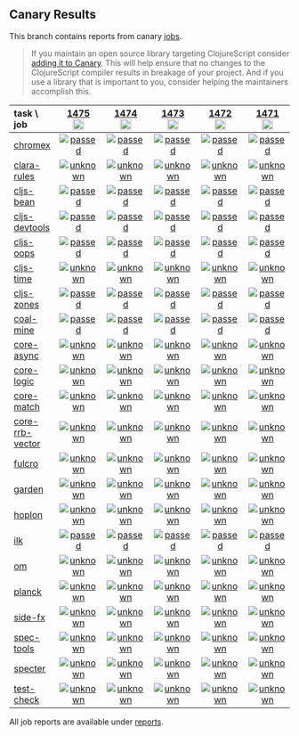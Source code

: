 ## Canary Results

This branch contains reports from canary [jobs](https://github.com/cljs-oss/canary/tree/jobs).

> If you maintain an open source library targeting ClojureScript consider [adding it to Canary](https://github.com/cljs-oss/canary/tree/master#how-to-participate). This will help ensure that no changes to the ClojureScript compiler results in breakage of your project. And if you use a library that is important to you, consider helping the maintainers accomplish this.

[//]: # (begin_overview_table)

| task \ job | <a href="reports/2020/07/22/job-001475-1.10.813-f5f9b79f" title="job #1475&#xA;&#xA;job&#xA;&#xA;requested by BinaryAge Bot (@babot) on 2020-07-22T11:05:04Z">1475<br/><img width=20 height=20 src="https://avatars0.githubusercontent.com/u/1476765?v=4&s=60"></a> | <a href="reports/2020/07/21/job-001474-1.10.813-f5f9b79f" title="job #1474&#xA;&#xA;job&#xA;&#xA;requested by BinaryAge Bot (@babot) on 2020-07-21T11:05:04Z">1474<br/><img width=20 height=20 src="https://avatars0.githubusercontent.com/u/1476765?v=4&s=60"></a> | <a href="reports/2020/07/20/job-001473-1.10.812-dc6ae8c4" title="job #1473&#xA;&#xA;job&#xA;&#xA;requested by BinaryAge Bot (@babot) on 2020-07-20T11:05:02Z">1473<br/><img width=20 height=20 src="https://avatars0.githubusercontent.com/u/1476765?v=4&s=60"></a> | <a href="reports/2020/07/19/job-001472-1.10.812-dc6ae8c4" title="job #1472&#xA;&#xA;job&#xA;&#xA;requested by BinaryAge Bot (@babot) on 2020-07-19T11:04:54Z">1472<br/><img width=20 height=20 src="https://avatars0.githubusercontent.com/u/1476765?v=4&s=60"></a> | <a href="reports/2020/07/18/job-001471-1.10.812-dc6ae8c4" title="job #1471&#xA;&#xA;job&#xA;&#xA;requested by BinaryAge Bot (@babot) on 2020-07-18T11:04:42Z">1471<br/><img width=20 height=20 src="https://avatars0.githubusercontent.com/u/1476765?v=4&s=60"></a> | <a href="reports/2020/07/17/job-001470-1.10.812-dc6ae8c4" title="job #1470&#xA;&#xA;job&#xA;&#xA;requested by BinaryAge Bot (@babot) on 2020-07-17T11:04:31Z">1470<br/><img width=20 height=20 src="https://avatars0.githubusercontent.com/u/1476765?v=4&s=60"></a> | <a href="reports/2020/07/16/job-001469-1.10.812-dc6ae8c4" title="job #1469&#xA;&#xA;job&#xA;&#xA;requested by BinaryAge Bot (@babot) on 2020-07-16T11:04:31Z">1469<br/><img width=20 height=20 src="https://avatars0.githubusercontent.com/u/1476765?v=4&s=60"></a> | <a href="reports/2020/07/15/job-001468-1.10.811-e294c1c1" title="job #1468&#xA;&#xA;job&#xA;&#xA;requested by BinaryAge Bot (@babot) on 2020-07-15T11:04:48Z">1468<br/><img width=20 height=20 src="https://avatars0.githubusercontent.com/u/1476765?v=4&s=60"></a> | <a href="reports/2020/07/14/job-001467-1.10.811-e294c1c1" title="job #1467&#xA;&#xA;job&#xA;&#xA;requested by BinaryAge Bot (@babot) on 2020-07-14T11:04:36Z">1467<br/><img width=20 height=20 src="https://avatars0.githubusercontent.com/u/1476765?v=4&s=60"></a> | <a href="reports/2020/07/13/job-001466-1.10.811-e294c1c1" title="job #1466&#xA;&#xA;job&#xA;&#xA;requested by BinaryAge Bot (@babot) on 2020-07-13T11:04:38Z">1466<br/><img width=20 height=20 src="https://avatars0.githubusercontent.com/u/1476765?v=4&s=60"></a> |
| :--- | :---: | :---: | :---: | :---: | :---: | :---: | :---: | :---: | :---: | :---: |
| [chromex](https://github.com/binaryage/chromex) | <a href="reports/2020/07/22/job-001475-1.10.813-f5f9b79f#-chromex"><img title="passed" src="http://box.binaryage.com/s-passed.svg"><a> | <a href="reports/2020/07/21/job-001474-1.10.813-f5f9b79f#-chromex"><img title="passed" src="http://box.binaryage.com/s-passed.svg"><a> | <a href="reports/2020/07/20/job-001473-1.10.812-dc6ae8c4#-chromex"><img title="passed" src="http://box.binaryage.com/s-passed.svg"><a> | <a href="reports/2020/07/19/job-001472-1.10.812-dc6ae8c4#-chromex"><img title="passed" src="http://box.binaryage.com/s-passed.svg"><a> | <a href="reports/2020/07/18/job-001471-1.10.812-dc6ae8c4#-chromex"><img title="passed" src="http://box.binaryage.com/s-passed.svg"><a> | <a href="reports/2020/07/17/job-001470-1.10.812-dc6ae8c4#-chromex"><img title="passed" src="http://box.binaryage.com/s-passed.svg"><a> | <a href="reports/2020/07/16/job-001469-1.10.812-dc6ae8c4#-chromex"><img title="passed" src="http://box.binaryage.com/s-passed.svg"><a> | <a href="reports/2020/07/15/job-001468-1.10.811-e294c1c1#-chromex"><img title="passed" src="http://box.binaryage.com/s-passed.svg"><a> | <a href="reports/2020/07/14/job-001467-1.10.811-e294c1c1#-chromex"><img title="passed" src="http://box.binaryage.com/s-passed.svg"><a> | <a href="reports/2020/07/13/job-001466-1.10.811-e294c1c1#-chromex"><img title="passed" src="http://box.binaryage.com/s-passed.svg"><a> |
| [clara-rules](https://github.com/cerner/clara-rules) | <a href="reports/2020/07/22/job-001475-1.10.813-f5f9b79f#-clara-rules"><img title="unknown" src="http://box.binaryage.com/s-unknown.svg"><a> | <a href="reports/2020/07/21/job-001474-1.10.813-f5f9b79f#-clara-rules"><img title="unknown" src="http://box.binaryage.com/s-unknown.svg"><a> | <a href="reports/2020/07/20/job-001473-1.10.812-dc6ae8c4#-clara-rules"><img title="unknown" src="http://box.binaryage.com/s-unknown.svg"><a> | <a href="reports/2020/07/19/job-001472-1.10.812-dc6ae8c4#-clara-rules"><img title="unknown" src="http://box.binaryage.com/s-unknown.svg"><a> | <a href="reports/2020/07/18/job-001471-1.10.812-dc6ae8c4#-clara-rules"><img title="unknown" src="http://box.binaryage.com/s-unknown.svg"><a> | <a href="reports/2020/07/17/job-001470-1.10.812-dc6ae8c4#-clara-rules"><img title="unknown" src="http://box.binaryage.com/s-unknown.svg"><a> | <a href="reports/2020/07/16/job-001469-1.10.812-dc6ae8c4#-clara-rules"><img title="unknown" src="http://box.binaryage.com/s-unknown.svg"><a> | <a href="reports/2020/07/15/job-001468-1.10.811-e294c1c1#-clara-rules"><img title="unknown" src="http://box.binaryage.com/s-unknown.svg"><a> | <a href="reports/2020/07/14/job-001467-1.10.811-e294c1c1#-clara-rules"><img title="unknown" src="http://box.binaryage.com/s-unknown.svg"><a> | <a href="reports/2020/07/13/job-001466-1.10.811-e294c1c1#-clara-rules"><img title="unknown" src="http://box.binaryage.com/s-unknown.svg"><a> |
| [cljs-bean](https://github.com/mfikes/cljs-bean) | <a href="reports/2020/07/22/job-001475-1.10.813-f5f9b79f#-cljs-bean"><img title="passed" src="http://box.binaryage.com/s-passed.svg"><a> | <a href="reports/2020/07/21/job-001474-1.10.813-f5f9b79f#-cljs-bean"><img title="passed" src="http://box.binaryage.com/s-passed.svg"><a> | <a href="reports/2020/07/20/job-001473-1.10.812-dc6ae8c4#-cljs-bean"><img title="passed" src="http://box.binaryage.com/s-passed.svg"><a> | <a href="reports/2020/07/19/job-001472-1.10.812-dc6ae8c4#-cljs-bean"><img title="passed" src="http://box.binaryage.com/s-passed.svg"><a> | <a href="reports/2020/07/18/job-001471-1.10.812-dc6ae8c4#-cljs-bean"><img title="passed" src="http://box.binaryage.com/s-passed.svg"><a> | <a href="reports/2020/07/17/job-001470-1.10.812-dc6ae8c4#-cljs-bean"><img title="passed" src="http://box.binaryage.com/s-passed.svg"><a> | <a href="reports/2020/07/16/job-001469-1.10.812-dc6ae8c4#-cljs-bean"><img title="passed" src="http://box.binaryage.com/s-passed.svg"><a> | <a href="reports/2020/07/15/job-001468-1.10.811-e294c1c1#-cljs-bean"><img title="passed" src="http://box.binaryage.com/s-passed.svg"><a> | <a href="reports/2020/07/14/job-001467-1.10.811-e294c1c1#-cljs-bean"><img title="passed" src="http://box.binaryage.com/s-passed.svg"><a> | <a href="reports/2020/07/13/job-001466-1.10.811-e294c1c1#-cljs-bean"><img title="passed" src="http://box.binaryage.com/s-passed.svg"><a> |
| [cljs-devtools](https://github.com/binaryage/cljs-devtools) | <a href="reports/2020/07/22/job-001475-1.10.813-f5f9b79f#-cljs-devtools"><img title="passed" src="http://box.binaryage.com/s-passed.svg"><a> | <a href="reports/2020/07/21/job-001474-1.10.813-f5f9b79f#-cljs-devtools"><img title="passed" src="http://box.binaryage.com/s-passed.svg"><a> | <a href="reports/2020/07/20/job-001473-1.10.812-dc6ae8c4#-cljs-devtools"><img title="passed" src="http://box.binaryage.com/s-passed.svg"><a> | <a href="reports/2020/07/19/job-001472-1.10.812-dc6ae8c4#-cljs-devtools"><img title="passed" src="http://box.binaryage.com/s-passed.svg"><a> | <a href="reports/2020/07/18/job-001471-1.10.812-dc6ae8c4#-cljs-devtools"><img title="passed" src="http://box.binaryage.com/s-passed.svg"><a> | <a href="reports/2020/07/17/job-001470-1.10.812-dc6ae8c4#-cljs-devtools"><img title="passed" src="http://box.binaryage.com/s-passed.svg"><a> | <a href="reports/2020/07/16/job-001469-1.10.812-dc6ae8c4#-cljs-devtools"><img title="passed" src="http://box.binaryage.com/s-passed.svg"><a> | <a href="reports/2020/07/15/job-001468-1.10.811-e294c1c1#-cljs-devtools"><img title="passed" src="http://box.binaryage.com/s-passed.svg"><a> | <a href="reports/2020/07/14/job-001467-1.10.811-e294c1c1#-cljs-devtools"><img title="passed" src="http://box.binaryage.com/s-passed.svg"><a> | <a href="reports/2020/07/13/job-001466-1.10.811-e294c1c1#-cljs-devtools"><img title="passed" src="http://box.binaryage.com/s-passed.svg"><a> |
| [cljs-oops](https://github.com/binaryage/cljs-oops) | <a href="reports/2020/07/22/job-001475-1.10.813-f5f9b79f#-cljs-oops"><img title="passed" src="http://box.binaryage.com/s-passed.svg"><a> | <a href="reports/2020/07/21/job-001474-1.10.813-f5f9b79f#-cljs-oops"><img title="passed" src="http://box.binaryage.com/s-passed.svg"><a> | <a href="reports/2020/07/20/job-001473-1.10.812-dc6ae8c4#-cljs-oops"><img title="passed" src="http://box.binaryage.com/s-passed.svg"><a> | <a href="reports/2020/07/19/job-001472-1.10.812-dc6ae8c4#-cljs-oops"><img title="passed" src="http://box.binaryage.com/s-passed.svg"><a> | <a href="reports/2020/07/18/job-001471-1.10.812-dc6ae8c4#-cljs-oops"><img title="passed" src="http://box.binaryage.com/s-passed.svg"><a> | <a href="reports/2020/07/17/job-001470-1.10.812-dc6ae8c4#-cljs-oops"><img title="passed" src="http://box.binaryage.com/s-passed.svg"><a> | <a href="reports/2020/07/16/job-001469-1.10.812-dc6ae8c4#-cljs-oops"><img title="passed" src="http://box.binaryage.com/s-passed.svg"><a> | <a href="reports/2020/07/15/job-001468-1.10.811-e294c1c1#-cljs-oops"><img title="passed" src="http://box.binaryage.com/s-passed.svg"><a> | <a href="reports/2020/07/14/job-001467-1.10.811-e294c1c1#-cljs-oops"><img title="passed" src="http://box.binaryage.com/s-passed.svg"><a> | <a href="reports/2020/07/13/job-001466-1.10.811-e294c1c1#-cljs-oops"><img title="passed" src="http://box.binaryage.com/s-passed.svg"><a> |
| [cljs-time](https://github.com/andrewmcveigh/cljs-time) | <a href="reports/2020/07/22/job-001475-1.10.813-f5f9b79f#-cljs-time"><img title="unknown" src="http://box.binaryage.com/s-unknown.svg"><a> | <a href="reports/2020/07/21/job-001474-1.10.813-f5f9b79f#-cljs-time"><img title="unknown" src="http://box.binaryage.com/s-unknown.svg"><a> | <a href="reports/2020/07/20/job-001473-1.10.812-dc6ae8c4#-cljs-time"><img title="unknown" src="http://box.binaryage.com/s-unknown.svg"><a> | <a href="reports/2020/07/19/job-001472-1.10.812-dc6ae8c4#-cljs-time"><img title="unknown" src="http://box.binaryage.com/s-unknown.svg"><a> | <a href="reports/2020/07/18/job-001471-1.10.812-dc6ae8c4#-cljs-time"><img title="unknown" src="http://box.binaryage.com/s-unknown.svg"><a> | <a href="reports/2020/07/17/job-001470-1.10.812-dc6ae8c4#-cljs-time"><img title="unknown" src="http://box.binaryage.com/s-unknown.svg"><a> | <a href="reports/2020/07/16/job-001469-1.10.812-dc6ae8c4#-cljs-time"><img title="unknown" src="http://box.binaryage.com/s-unknown.svg"><a> | <a href="reports/2020/07/15/job-001468-1.10.811-e294c1c1#-cljs-time"><img title="unknown" src="http://box.binaryage.com/s-unknown.svg"><a> | <a href="reports/2020/07/14/job-001467-1.10.811-e294c1c1#-cljs-time"><img title="unknown" src="http://box.binaryage.com/s-unknown.svg"><a> | <a href="reports/2020/07/13/job-001466-1.10.811-e294c1c1#-cljs-time"><img title="unknown" src="http://box.binaryage.com/s-unknown.svg"><a> |
| [cljs-zones](https://github.com/binaryage/cljs-zones) | <a href="reports/2020/07/22/job-001475-1.10.813-f5f9b79f#-cljs-zones"><img title="passed" src="http://box.binaryage.com/s-passed.svg"><a> | <a href="reports/2020/07/21/job-001474-1.10.813-f5f9b79f#-cljs-zones"><img title="passed" src="http://box.binaryage.com/s-passed.svg"><a> | <a href="reports/2020/07/20/job-001473-1.10.812-dc6ae8c4#-cljs-zones"><img title="passed" src="http://box.binaryage.com/s-passed.svg"><a> | <a href="reports/2020/07/19/job-001472-1.10.812-dc6ae8c4#-cljs-zones"><img title="passed" src="http://box.binaryage.com/s-passed.svg"><a> | <a href="reports/2020/07/18/job-001471-1.10.812-dc6ae8c4#-cljs-zones"><img title="passed" src="http://box.binaryage.com/s-passed.svg"><a> | <a href="reports/2020/07/17/job-001470-1.10.812-dc6ae8c4#-cljs-zones"><img title="passed" src="http://box.binaryage.com/s-passed.svg"><a> | <a href="reports/2020/07/16/job-001469-1.10.812-dc6ae8c4#-cljs-zones"><img title="passed" src="http://box.binaryage.com/s-passed.svg"><a> | <a href="reports/2020/07/15/job-001468-1.10.811-e294c1c1#-cljs-zones"><img title="passed" src="http://box.binaryage.com/s-passed.svg"><a> | <a href="reports/2020/07/14/job-001467-1.10.811-e294c1c1#-cljs-zones"><img title="passed" src="http://box.binaryage.com/s-passed.svg"><a> | <a href="reports/2020/07/13/job-001466-1.10.811-e294c1c1#-cljs-zones"><img title="passed" src="http://box.binaryage.com/s-passed.svg"><a> |
| [coal-mine](https://github.com/mfikes/coal-mine) | <a href="reports/2020/07/22/job-001475-1.10.813-f5f9b79f#-coal-mine"><img title="passed" src="http://box.binaryage.com/s-passed.svg"><a> | <a href="reports/2020/07/21/job-001474-1.10.813-f5f9b79f#-coal-mine"><img title="passed" src="http://box.binaryage.com/s-passed.svg"><a> | <a href="reports/2020/07/20/job-001473-1.10.812-dc6ae8c4#-coal-mine"><img title="passed" src="http://box.binaryage.com/s-passed.svg"><a> | <a href="reports/2020/07/19/job-001472-1.10.812-dc6ae8c4#-coal-mine"><img title="passed" src="http://box.binaryage.com/s-passed.svg"><a> | <a href="reports/2020/07/18/job-001471-1.10.812-dc6ae8c4#-coal-mine"><img title="passed" src="http://box.binaryage.com/s-passed.svg"><a> | <a href="reports/2020/07/17/job-001470-1.10.812-dc6ae8c4#-coal-mine"><img title="passed" src="http://box.binaryage.com/s-passed.svg"><a> | <a href="reports/2020/07/16/job-001469-1.10.812-dc6ae8c4#-coal-mine"><img title="passed" src="http://box.binaryage.com/s-passed.svg"><a> | <a href="reports/2020/07/15/job-001468-1.10.811-e294c1c1#-coal-mine"><img title="passed" src="http://box.binaryage.com/s-passed.svg"><a> | <a href="reports/2020/07/14/job-001467-1.10.811-e294c1c1#-coal-mine"><img title="passed" src="http://box.binaryage.com/s-passed.svg"><a> | <a href="reports/2020/07/13/job-001466-1.10.811-e294c1c1#-coal-mine"><img title="passed" src="http://box.binaryage.com/s-passed.svg"><a> |
| [core-async](https://github.com/clojure/core.async) | <a href="reports/2020/07/22/job-001475-1.10.813-f5f9b79f#-core-async"><img title="unknown" src="http://box.binaryage.com/s-unknown.svg"><a> | <a href="reports/2020/07/21/job-001474-1.10.813-f5f9b79f#-core-async"><img title="unknown" src="http://box.binaryage.com/s-unknown.svg"><a> | <a href="reports/2020/07/20/job-001473-1.10.812-dc6ae8c4#-core-async"><img title="unknown" src="http://box.binaryage.com/s-unknown.svg"><a> | <a href="reports/2020/07/19/job-001472-1.10.812-dc6ae8c4#-core-async"><img title="unknown" src="http://box.binaryage.com/s-unknown.svg"><a> | <a href="reports/2020/07/18/job-001471-1.10.812-dc6ae8c4#-core-async"><img title="unknown" src="http://box.binaryage.com/s-unknown.svg"><a> | <a href="reports/2020/07/17/job-001470-1.10.812-dc6ae8c4#-core-async"><img title="unknown" src="http://box.binaryage.com/s-unknown.svg"><a> | <a href="reports/2020/07/16/job-001469-1.10.812-dc6ae8c4#-core-async"><img title="unknown" src="http://box.binaryage.com/s-unknown.svg"><a> | <a href="reports/2020/07/15/job-001468-1.10.811-e294c1c1#-core-async"><img title="unknown" src="http://box.binaryage.com/s-unknown.svg"><a> | <a href="reports/2020/07/14/job-001467-1.10.811-e294c1c1#-core-async"><img title="unknown" src="http://box.binaryage.com/s-unknown.svg"><a> | <a href="reports/2020/07/13/job-001466-1.10.811-e294c1c1#-core-async"><img title="unknown" src="http://box.binaryage.com/s-unknown.svg"><a> |
| [core-logic](https://github.com/clojure/core.logic) | <a href="reports/2020/07/22/job-001475-1.10.813-f5f9b79f#-core-logic"><img title="unknown" src="http://box.binaryage.com/s-unknown.svg"><a> | <a href="reports/2020/07/21/job-001474-1.10.813-f5f9b79f#-core-logic"><img title="unknown" src="http://box.binaryage.com/s-unknown.svg"><a> | <a href="reports/2020/07/20/job-001473-1.10.812-dc6ae8c4#-core-logic"><img title="unknown" src="http://box.binaryage.com/s-unknown.svg"><a> | <a href="reports/2020/07/19/job-001472-1.10.812-dc6ae8c4#-core-logic"><img title="unknown" src="http://box.binaryage.com/s-unknown.svg"><a> | <a href="reports/2020/07/18/job-001471-1.10.812-dc6ae8c4#-core-logic"><img title="unknown" src="http://box.binaryage.com/s-unknown.svg"><a> | <a href="reports/2020/07/17/job-001470-1.10.812-dc6ae8c4#-core-logic"><img title="unknown" src="http://box.binaryage.com/s-unknown.svg"><a> | <a href="reports/2020/07/16/job-001469-1.10.812-dc6ae8c4#-core-logic"><img title="unknown" src="http://box.binaryage.com/s-unknown.svg"><a> | <a href="reports/2020/07/15/job-001468-1.10.811-e294c1c1#-core-logic"><img title="unknown" src="http://box.binaryage.com/s-unknown.svg"><a> | <a href="reports/2020/07/14/job-001467-1.10.811-e294c1c1#-core-logic"><img title="unknown" src="http://box.binaryage.com/s-unknown.svg"><a> | <a href="reports/2020/07/13/job-001466-1.10.811-e294c1c1#-core-logic"><img title="unknown" src="http://box.binaryage.com/s-unknown.svg"><a> |
| [core-match](https://github.com/clojure/core.match) | <a href="reports/2020/07/22/job-001475-1.10.813-f5f9b79f#-core-match"><img title="unknown" src="http://box.binaryage.com/s-unknown.svg"><a> | <a href="reports/2020/07/21/job-001474-1.10.813-f5f9b79f#-core-match"><img title="unknown" src="http://box.binaryage.com/s-unknown.svg"><a> | <a href="reports/2020/07/20/job-001473-1.10.812-dc6ae8c4#-core-match"><img title="unknown" src="http://box.binaryage.com/s-unknown.svg"><a> | <a href="reports/2020/07/19/job-001472-1.10.812-dc6ae8c4#-core-match"><img title="unknown" src="http://box.binaryage.com/s-unknown.svg"><a> | <a href="reports/2020/07/18/job-001471-1.10.812-dc6ae8c4#-core-match"><img title="unknown" src="http://box.binaryage.com/s-unknown.svg"><a> | <a href="reports/2020/07/17/job-001470-1.10.812-dc6ae8c4#-core-match"><img title="unknown" src="http://box.binaryage.com/s-unknown.svg"><a> | <a href="reports/2020/07/16/job-001469-1.10.812-dc6ae8c4#-core-match"><img title="unknown" src="http://box.binaryage.com/s-unknown.svg"><a> | <a href="reports/2020/07/15/job-001468-1.10.811-e294c1c1#-core-match"><img title="unknown" src="http://box.binaryage.com/s-unknown.svg"><a> | <a href="reports/2020/07/14/job-001467-1.10.811-e294c1c1#-core-match"><img title="unknown" src="http://box.binaryage.com/s-unknown.svg"><a> | <a href="reports/2020/07/13/job-001466-1.10.811-e294c1c1#-core-match"><img title="unknown" src="http://box.binaryage.com/s-unknown.svg"><a> |
| [core-rrb-vector](https://github.com/clojure/core.rrb-vector) | <a href="reports/2020/07/22/job-001475-1.10.813-f5f9b79f#-core-rrb-vector"><img title="unknown" src="http://box.binaryage.com/s-unknown.svg"><a> | <a href="reports/2020/07/21/job-001474-1.10.813-f5f9b79f#-core-rrb-vector"><img title="unknown" src="http://box.binaryage.com/s-unknown.svg"><a> | <a href="reports/2020/07/20/job-001473-1.10.812-dc6ae8c4#-core-rrb-vector"><img title="unknown" src="http://box.binaryage.com/s-unknown.svg"><a> | <a href="reports/2020/07/19/job-001472-1.10.812-dc6ae8c4#-core-rrb-vector"><img title="unknown" src="http://box.binaryage.com/s-unknown.svg"><a> | <a href="reports/2020/07/18/job-001471-1.10.812-dc6ae8c4#-core-rrb-vector"><img title="unknown" src="http://box.binaryage.com/s-unknown.svg"><a> | <a href="reports/2020/07/17/job-001470-1.10.812-dc6ae8c4#-core-rrb-vector"><img title="unknown" src="http://box.binaryage.com/s-unknown.svg"><a> | <a href="reports/2020/07/16/job-001469-1.10.812-dc6ae8c4#-core-rrb-vector"><img title="unknown" src="http://box.binaryage.com/s-unknown.svg"><a> | <a href="reports/2020/07/15/job-001468-1.10.811-e294c1c1#-core-rrb-vector"><img title="unknown" src="http://box.binaryage.com/s-unknown.svg"><a> | <a href="reports/2020/07/14/job-001467-1.10.811-e294c1c1#-core-rrb-vector"><img title="unknown" src="http://box.binaryage.com/s-unknown.svg"><a> | <a href="reports/2020/07/13/job-001466-1.10.811-e294c1c1#-core-rrb-vector"><img title="unknown" src="http://box.binaryage.com/s-unknown.svg"><a> |
| [fulcro](https://github.com/fulcrologic/fulcro) | <a href="reports/2020/07/22/job-001475-1.10.813-f5f9b79f#-fulcro"><img title="unknown" src="http://box.binaryage.com/s-unknown.svg"><a> | <a href="reports/2020/07/21/job-001474-1.10.813-f5f9b79f#-fulcro"><img title="unknown" src="http://box.binaryage.com/s-unknown.svg"><a> | <a href="reports/2020/07/20/job-001473-1.10.812-dc6ae8c4#-fulcro"><img title="unknown" src="http://box.binaryage.com/s-unknown.svg"><a> | <a href="reports/2020/07/19/job-001472-1.10.812-dc6ae8c4#-fulcro"><img title="unknown" src="http://box.binaryage.com/s-unknown.svg"><a> | <a href="reports/2020/07/18/job-001471-1.10.812-dc6ae8c4#-fulcro"><img title="unknown" src="http://box.binaryage.com/s-unknown.svg"><a> | <a href="reports/2020/07/17/job-001470-1.10.812-dc6ae8c4#-fulcro"><img title="unknown" src="http://box.binaryage.com/s-unknown.svg"><a> | <a href="reports/2020/07/16/job-001469-1.10.812-dc6ae8c4#-fulcro"><img title="unknown" src="http://box.binaryage.com/s-unknown.svg"><a> | <a href="reports/2020/07/15/job-001468-1.10.811-e294c1c1#-fulcro"><img title="unknown" src="http://box.binaryage.com/s-unknown.svg"><a> | <a href="reports/2020/07/14/job-001467-1.10.811-e294c1c1#-fulcro"><img title="unknown" src="http://box.binaryage.com/s-unknown.svg"><a> | <a href="reports/2020/07/13/job-001466-1.10.811-e294c1c1#-fulcro"><img title="unknown" src="http://box.binaryage.com/s-unknown.svg"><a> |
| [garden](https://github.com/noprompt/garden) | <a href="reports/2020/07/22/job-001475-1.10.813-f5f9b79f#-garden"><img title="unknown" src="http://box.binaryage.com/s-unknown.svg"><a> | <a href="reports/2020/07/21/job-001474-1.10.813-f5f9b79f#-garden"><img title="unknown" src="http://box.binaryage.com/s-unknown.svg"><a> | <a href="reports/2020/07/20/job-001473-1.10.812-dc6ae8c4#-garden"><img title="unknown" src="http://box.binaryage.com/s-unknown.svg"><a> | <a href="reports/2020/07/19/job-001472-1.10.812-dc6ae8c4#-garden"><img title="unknown" src="http://box.binaryage.com/s-unknown.svg"><a> | <a href="reports/2020/07/18/job-001471-1.10.812-dc6ae8c4#-garden"><img title="unknown" src="http://box.binaryage.com/s-unknown.svg"><a> | <a href="reports/2020/07/17/job-001470-1.10.812-dc6ae8c4#-garden"><img title="unknown" src="http://box.binaryage.com/s-unknown.svg"><a> | <a href="reports/2020/07/16/job-001469-1.10.812-dc6ae8c4#-garden"><img title="unknown" src="http://box.binaryage.com/s-unknown.svg"><a> | <a href="reports/2020/07/15/job-001468-1.10.811-e294c1c1#-garden"><img title="unknown" src="http://box.binaryage.com/s-unknown.svg"><a> | <a href="reports/2020/07/14/job-001467-1.10.811-e294c1c1#-garden"><img title="unknown" src="http://box.binaryage.com/s-unknown.svg"><a> | <a href="reports/2020/07/13/job-001466-1.10.811-e294c1c1#-garden"><img title="unknown" src="http://box.binaryage.com/s-unknown.svg"><a> |
| [hoplon](https://github.com/hoplon/hoplon) | <a href="reports/2020/07/22/job-001475-1.10.813-f5f9b79f#-hoplon"><img title="unknown" src="http://box.binaryage.com/s-unknown.svg"><a> | <a href="reports/2020/07/21/job-001474-1.10.813-f5f9b79f#-hoplon"><img title="unknown" src="http://box.binaryage.com/s-unknown.svg"><a> | <a href="reports/2020/07/20/job-001473-1.10.812-dc6ae8c4#-hoplon"><img title="unknown" src="http://box.binaryage.com/s-unknown.svg"><a> | <a href="reports/2020/07/19/job-001472-1.10.812-dc6ae8c4#-hoplon"><img title="unknown" src="http://box.binaryage.com/s-unknown.svg"><a> | <a href="reports/2020/07/18/job-001471-1.10.812-dc6ae8c4#-hoplon"><img title="unknown" src="http://box.binaryage.com/s-unknown.svg"><a> | <a href="reports/2020/07/17/job-001470-1.10.812-dc6ae8c4#-hoplon"><img title="unknown" src="http://box.binaryage.com/s-unknown.svg"><a> | <a href="reports/2020/07/16/job-001469-1.10.812-dc6ae8c4#-hoplon"><img title="unknown" src="http://box.binaryage.com/s-unknown.svg"><a> | <a href="reports/2020/07/15/job-001468-1.10.811-e294c1c1#-hoplon"><img title="unknown" src="http://box.binaryage.com/s-unknown.svg"><a> | <a href="reports/2020/07/14/job-001467-1.10.811-e294c1c1#-hoplon"><img title="unknown" src="http://box.binaryage.com/s-unknown.svg"><a> | <a href="reports/2020/07/13/job-001466-1.10.811-e294c1c1#-hoplon"><img title="unknown" src="http://box.binaryage.com/s-unknown.svg"><a> |
| [ilk](https://github.com/mfikes/ilk) | <a href="reports/2020/07/22/job-001475-1.10.813-f5f9b79f#-ilk"><img title="passed" src="http://box.binaryage.com/s-passed.svg"><a> | <a href="reports/2020/07/21/job-001474-1.10.813-f5f9b79f#-ilk"><img title="passed" src="http://box.binaryage.com/s-passed.svg"><a> | <a href="reports/2020/07/20/job-001473-1.10.812-dc6ae8c4#-ilk"><img title="passed" src="http://box.binaryage.com/s-passed.svg"><a> | <a href="reports/2020/07/19/job-001472-1.10.812-dc6ae8c4#-ilk"><img title="passed" src="http://box.binaryage.com/s-passed.svg"><a> | <a href="reports/2020/07/18/job-001471-1.10.812-dc6ae8c4#-ilk"><img title="passed" src="http://box.binaryage.com/s-passed.svg"><a> | <a href="reports/2020/07/17/job-001470-1.10.812-dc6ae8c4#-ilk"><img title="passed" src="http://box.binaryage.com/s-passed.svg"><a> | <a href="reports/2020/07/16/job-001469-1.10.812-dc6ae8c4#-ilk"><img title="passed" src="http://box.binaryage.com/s-passed.svg"><a> | <a href="reports/2020/07/15/job-001468-1.10.811-e294c1c1#-ilk"><img title="passed" src="http://box.binaryage.com/s-passed.svg"><a> | <a href="reports/2020/07/14/job-001467-1.10.811-e294c1c1#-ilk"><img title="passed" src="http://box.binaryage.com/s-passed.svg"><a> | <a href="reports/2020/07/13/job-001466-1.10.811-e294c1c1#-ilk"><img title="passed" src="http://box.binaryage.com/s-passed.svg"><a> |
| [om](https://github.com/omcljs/om) | <a href="reports/2020/07/22/job-001475-1.10.813-f5f9b79f#-om"><img title="unknown" src="http://box.binaryage.com/s-unknown.svg"><a> | <a href="reports/2020/07/21/job-001474-1.10.813-f5f9b79f#-om"><img title="unknown" src="http://box.binaryage.com/s-unknown.svg"><a> | <a href="reports/2020/07/20/job-001473-1.10.812-dc6ae8c4#-om"><img title="unknown" src="http://box.binaryage.com/s-unknown.svg"><a> | <a href="reports/2020/07/19/job-001472-1.10.812-dc6ae8c4#-om"><img title="unknown" src="http://box.binaryage.com/s-unknown.svg"><a> | <a href="reports/2020/07/18/job-001471-1.10.812-dc6ae8c4#-om"><img title="unknown" src="http://box.binaryage.com/s-unknown.svg"><a> | <a href="reports/2020/07/17/job-001470-1.10.812-dc6ae8c4#-om"><img title="unknown" src="http://box.binaryage.com/s-unknown.svg"><a> | <a href="reports/2020/07/16/job-001469-1.10.812-dc6ae8c4#-om"><img title="unknown" src="http://box.binaryage.com/s-unknown.svg"><a> | <a href="reports/2020/07/15/job-001468-1.10.811-e294c1c1#-om"><img title="unknown" src="http://box.binaryage.com/s-unknown.svg"><a> | <a href="reports/2020/07/14/job-001467-1.10.811-e294c1c1#-om"><img title="unknown" src="http://box.binaryage.com/s-unknown.svg"><a> | <a href="reports/2020/07/13/job-001466-1.10.811-e294c1c1#-om"><img title="unknown" src="http://box.binaryage.com/s-unknown.svg"><a> |
| [planck](https://github.com/planck-repl/planck) | <a href="reports/2020/07/22/job-001475-1.10.813-f5f9b79f#-planck"><img title="unknown" src="http://box.binaryage.com/s-unknown.svg"><a> | <a href="reports/2020/07/21/job-001474-1.10.813-f5f9b79f#-planck"><img title="unknown" src="http://box.binaryage.com/s-unknown.svg"><a> | <a href="reports/2020/07/20/job-001473-1.10.812-dc6ae8c4#-planck"><img title="unknown" src="http://box.binaryage.com/s-unknown.svg"><a> | <a href="reports/2020/07/19/job-001472-1.10.812-dc6ae8c4#-planck"><img title="unknown" src="http://box.binaryage.com/s-unknown.svg"><a> | <a href="reports/2020/07/18/job-001471-1.10.812-dc6ae8c4#-planck"><img title="unknown" src="http://box.binaryage.com/s-unknown.svg"><a> | <a href="reports/2020/07/17/job-001470-1.10.812-dc6ae8c4#-planck"><img title="unknown" src="http://box.binaryage.com/s-unknown.svg"><a> | <a href="reports/2020/07/16/job-001469-1.10.812-dc6ae8c4#-planck"><img title="unknown" src="http://box.binaryage.com/s-unknown.svg"><a> | <a href="reports/2020/07/15/job-001468-1.10.811-e294c1c1#-planck"><img title="unknown" src="http://box.binaryage.com/s-unknown.svg"><a> | <a href="reports/2020/07/14/job-001467-1.10.811-e294c1c1#-planck"><img title="unknown" src="http://box.binaryage.com/s-unknown.svg"><a> | <a href="reports/2020/07/13/job-001466-1.10.811-e294c1c1#-planck"><img title="unknown" src="http://box.binaryage.com/s-unknown.svg"><a> |
| [side-fx](https://github.com/cljsrn/side-fx) | <a href="reports/2020/07/22/job-001475-1.10.813-f5f9b79f#-side-fx"><img title="unknown" src="http://box.binaryage.com/s-unknown.svg"><a> | <a href="reports/2020/07/21/job-001474-1.10.813-f5f9b79f#-side-fx"><img title="unknown" src="http://box.binaryage.com/s-unknown.svg"><a> | <a href="reports/2020/07/20/job-001473-1.10.812-dc6ae8c4#-side-fx"><img title="unknown" src="http://box.binaryage.com/s-unknown.svg"><a> | <a href="reports/2020/07/19/job-001472-1.10.812-dc6ae8c4#-side-fx"><img title="unknown" src="http://box.binaryage.com/s-unknown.svg"><a> | <a href="reports/2020/07/18/job-001471-1.10.812-dc6ae8c4#-side-fx"><img title="unknown" src="http://box.binaryage.com/s-unknown.svg"><a> | <a href="reports/2020/07/17/job-001470-1.10.812-dc6ae8c4#-side-fx"><img title="unknown" src="http://box.binaryage.com/s-unknown.svg"><a> | <a href="reports/2020/07/16/job-001469-1.10.812-dc6ae8c4#-side-fx"><img title="unknown" src="http://box.binaryage.com/s-unknown.svg"><a> | <a href="reports/2020/07/15/job-001468-1.10.811-e294c1c1#-side-fx"><img title="unknown" src="http://box.binaryage.com/s-unknown.svg"><a> | <a href="reports/2020/07/14/job-001467-1.10.811-e294c1c1#-side-fx"><img title="unknown" src="http://box.binaryage.com/s-unknown.svg"><a> | <a href="reports/2020/07/13/job-001466-1.10.811-e294c1c1#-side-fx"><img title="unknown" src="http://box.binaryage.com/s-unknown.svg"><a> |
| [spec-tools](https://github.com/metosin/spec-tools) | <a href="reports/2020/07/22/job-001475-1.10.813-f5f9b79f#-spec-tools"><img title="unknown" src="http://box.binaryage.com/s-unknown.svg"><a> | <a href="reports/2020/07/21/job-001474-1.10.813-f5f9b79f#-spec-tools"><img title="unknown" src="http://box.binaryage.com/s-unknown.svg"><a> | <a href="reports/2020/07/20/job-001473-1.10.812-dc6ae8c4#-spec-tools"><img title="unknown" src="http://box.binaryage.com/s-unknown.svg"><a> | <a href="reports/2020/07/19/job-001472-1.10.812-dc6ae8c4#-spec-tools"><img title="unknown" src="http://box.binaryage.com/s-unknown.svg"><a> | <a href="reports/2020/07/18/job-001471-1.10.812-dc6ae8c4#-spec-tools"><img title="unknown" src="http://box.binaryage.com/s-unknown.svg"><a> | <a href="reports/2020/07/17/job-001470-1.10.812-dc6ae8c4#-spec-tools"><img title="unknown" src="http://box.binaryage.com/s-unknown.svg"><a> | <a href="reports/2020/07/16/job-001469-1.10.812-dc6ae8c4#-spec-tools"><img title="unknown" src="http://box.binaryage.com/s-unknown.svg"><a> | <a href="reports/2020/07/15/job-001468-1.10.811-e294c1c1#-spec-tools"><img title="unknown" src="http://box.binaryage.com/s-unknown.svg"><a> | <a href="reports/2020/07/14/job-001467-1.10.811-e294c1c1#-spec-tools"><img title="unknown" src="http://box.binaryage.com/s-unknown.svg"><a> | <a href="reports/2020/07/13/job-001466-1.10.811-e294c1c1#-spec-tools"><img title="unknown" src="http://box.binaryage.com/s-unknown.svg"><a> |
| [specter](https://github.com/nathanmarz/specter) | <a href="reports/2020/07/22/job-001475-1.10.813-f5f9b79f#-specter"><img title="unknown" src="http://box.binaryage.com/s-unknown.svg"><a> | <a href="reports/2020/07/21/job-001474-1.10.813-f5f9b79f#-specter"><img title="unknown" src="http://box.binaryage.com/s-unknown.svg"><a> | <a href="reports/2020/07/20/job-001473-1.10.812-dc6ae8c4#-specter"><img title="unknown" src="http://box.binaryage.com/s-unknown.svg"><a> | <a href="reports/2020/07/19/job-001472-1.10.812-dc6ae8c4#-specter"><img title="unknown" src="http://box.binaryage.com/s-unknown.svg"><a> | <a href="reports/2020/07/18/job-001471-1.10.812-dc6ae8c4#-specter"><img title="unknown" src="http://box.binaryage.com/s-unknown.svg"><a> | <a href="reports/2020/07/17/job-001470-1.10.812-dc6ae8c4#-specter"><img title="unknown" src="http://box.binaryage.com/s-unknown.svg"><a> | <a href="reports/2020/07/16/job-001469-1.10.812-dc6ae8c4#-specter"><img title="unknown" src="http://box.binaryage.com/s-unknown.svg"><a> | <a href="reports/2020/07/15/job-001468-1.10.811-e294c1c1#-specter"><img title="unknown" src="http://box.binaryage.com/s-unknown.svg"><a> | <a href="reports/2020/07/14/job-001467-1.10.811-e294c1c1#-specter"><img title="unknown" src="http://box.binaryage.com/s-unknown.svg"><a> | <a href="reports/2020/07/13/job-001466-1.10.811-e294c1c1#-specter"><img title="unknown" src="http://box.binaryage.com/s-unknown.svg"><a> |
| [test-check](https://github.com/clojure/test.check) | <a href="reports/2020/07/22/job-001475-1.10.813-f5f9b79f#-test-check"><img title="unknown" src="http://box.binaryage.com/s-unknown.svg"><a> | <a href="reports/2020/07/21/job-001474-1.10.813-f5f9b79f#-test-check"><img title="unknown" src="http://box.binaryage.com/s-unknown.svg"><a> | <a href="reports/2020/07/20/job-001473-1.10.812-dc6ae8c4#-test-check"><img title="unknown" src="http://box.binaryage.com/s-unknown.svg"><a> | <a href="reports/2020/07/19/job-001472-1.10.812-dc6ae8c4#-test-check"><img title="unknown" src="http://box.binaryage.com/s-unknown.svg"><a> | <a href="reports/2020/07/18/job-001471-1.10.812-dc6ae8c4#-test-check"><img title="unknown" src="http://box.binaryage.com/s-unknown.svg"><a> | <a href="reports/2020/07/17/job-001470-1.10.812-dc6ae8c4#-test-check"><img title="unknown" src="http://box.binaryage.com/s-unknown.svg"><a> | <a href="reports/2020/07/16/job-001469-1.10.812-dc6ae8c4#-test-check"><img title="unknown" src="http://box.binaryage.com/s-unknown.svg"><a> | <a href="reports/2020/07/15/job-001468-1.10.811-e294c1c1#-test-check"><img title="unknown" src="http://box.binaryage.com/s-unknown.svg"><a> | <a href="reports/2020/07/14/job-001467-1.10.811-e294c1c1#-test-check"><img title="unknown" src="http://box.binaryage.com/s-unknown.svg"><a> | <a href="reports/2020/07/13/job-001466-1.10.811-e294c1c1#-test-check"><img title="unknown" src="http://box.binaryage.com/s-unknown.svg"><a> |

[//]: # (end_overview_table)

All job reports are available under [reports](reports).
